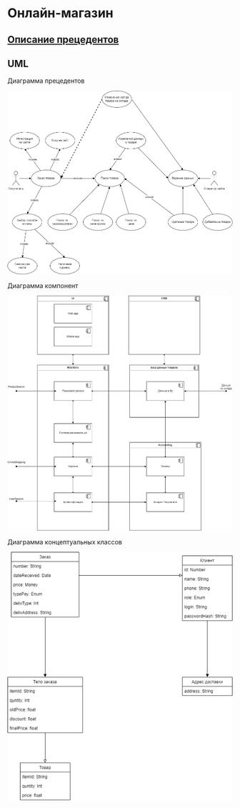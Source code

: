 # Онлайн-магазин

## [Описание прецедентов](https://github.com/rewqqx/OnlineShop/blob/main/uml/PrecedentDescr.pdf)

## UML

Диаграмма прецедентов

![Диаграмма прецедентов](https://github.com/rewqqx/OnlineShop/blob/main/uml/PrecedentDiagram.png)

Диаграмма компонент

![Диаграмма компонент](https://github.com/rewqqx/OnlineShop/blob/main/uml/ComponentDiagram.png)

Диаграмма концептуальных классов

![Диаграмма концептуальных классов](https://github.com/rewqqx/OnlineShop/blob/main/uml/ConceptDiagram.png)
